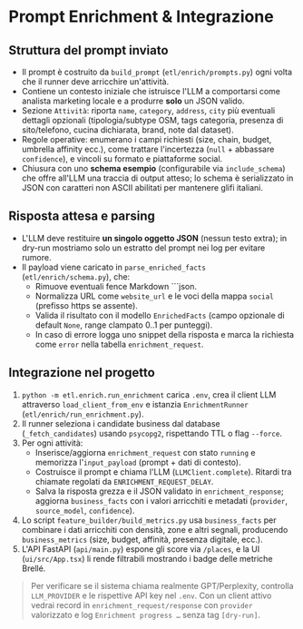 # Prompt Enrichment & Integrazione

## Struttura del prompt inviato
- Il prompt è costruito da `build_prompt` (`etl/enrich/prompts.py`) ogni volta che il runner deve arricchire un'attività.
- Contiene un contesto iniziale che istruisce l'LLM a comportarsi come analista marketing locale e a produrre **solo** un JSON valido.
- Sezione `Attività`: riporta `name`, `category`, `address`, `city` più eventuali dettagli opzionali (tipologia/subtype OSM, tags categoria, presenza di sito/telefono, cucina dichiarata, brand, note dal dataset).
- Regole operative: enumerano i campi richiesti (size, chain, budget, umbrella affinity ecc.), come trattare l'incertezza (`null` + abbassare `confidence`), e vincoli su formato e piattaforme social.
- Chiusura con uno **schema esempio** (configurabile via `include_schema`) che offre all'LLM una traccia di output atteso; lo schema è serializzato in JSON con caratteri non ASCII abilitati per mantenere glifi italiani.

## Risposta attesa e parsing
- L'LLM deve restituire **un singolo oggetto JSON** (nessun testo extra); in dry-run mostriamo solo un estratto del prompt nei log per evitare rumore.
- Il payload viene caricato in `parse_enriched_facts` (`etl/enrich/schema.py`), che:
  - Rimuove eventuali fence Markdown ```json.
  - Normalizza URL come `website_url` e le voci della mappa `social` (prefisso https se assente).
  - Valida il risultato con il modello `EnrichedFacts` (campo opzionale di default `None`, range clampato 0..1 per punteggi).
  - In caso di errore logga uno snippet della risposta e marca la richiesta come `error` nella tabella `enrichment_request`.

## Integrazione nel progetto
1. `python -m etl.enrich.run_enrichment` carica `.env`, crea il client LLM attraverso `load_client_from_env` e istanzia `EnrichmentRunner` (`etl/enrich/run_enrichment.py`).
2. Il runner seleziona i candidate business dal database (`_fetch_candidates`) usando `psycopg2`, rispettando TTL o flag `--force`.
3. Per ogni attività:
   - Inserisce/aggiorna `enrichment_request` con stato `running` e memorizza l'`input_payload` (prompt + dati di contesto).
   - Costruisce il prompt e chiama l'LLM (`LLMClient.complete`). Ritardi tra chiamate regolati da `ENRICHMENT_REQUEST_DELAY`.
   - Salva la risposta grezza e il JSON validato in `enrichment_response`; aggiorna `business_facts` con i valori arricchiti e metadati (`provider`, `source_model`, `confidence`).
4. Lo script `feature_builder/build_metrics.py` usa `business_facts` per combinare i dati arricchiti con densità, zone e altri segnali, producendo `business_metrics` (size, budget, affinità, presenza digitale, ecc.).
5. L'API FastAPI (`api/main.py`) espone gli score via `/places`, e la UI (`ui/src/App.tsx`) li rende filtrabili mostrando i badge delle metriche Brellé.

> Per verificare se il sistema chiama realmente GPT/Perplexity, controlla `LLM_PROVIDER` e le rispettive API key nel `.env`. Con un client attivo vedrai record in `enrichment_request/response` con `provider` valorizzato e log `Enrichment progress …` senza tag `[dry-run]`.
